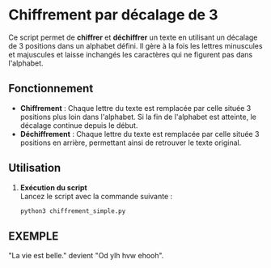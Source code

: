 # Chiffrement par décalage de 3

Ce script permet de **chiffrer** et **déchiffrer** un texte en utilisant un décalage de 3 positions dans un alphabet défini. Il gère à la fois les lettres minuscules et majuscules et laisse inchangés les caractères qui ne figurent pas dans l'alphabet.

## Fonctionnement

- **Chiffrement** : Chaque lettre du texte est remplacée par celle située 3 positions plus loin dans l'alphabet. Si la fin de l'alphabet est atteinte, le décalage continue depuis le début.
- **Déchiffrement** : Chaque lettre du texte est remplacée par celle située 3 positions en arrière, permettant ainsi de retrouver le texte original.

## Utilisation

1. **Exécution du script**  
   Lancez le script avec la commande suivante :
   ```bash
   python3 chiffrement_simple.py
## EXEMPLE

"La vie est belle." devient "Od ylh hvw ehooh".


